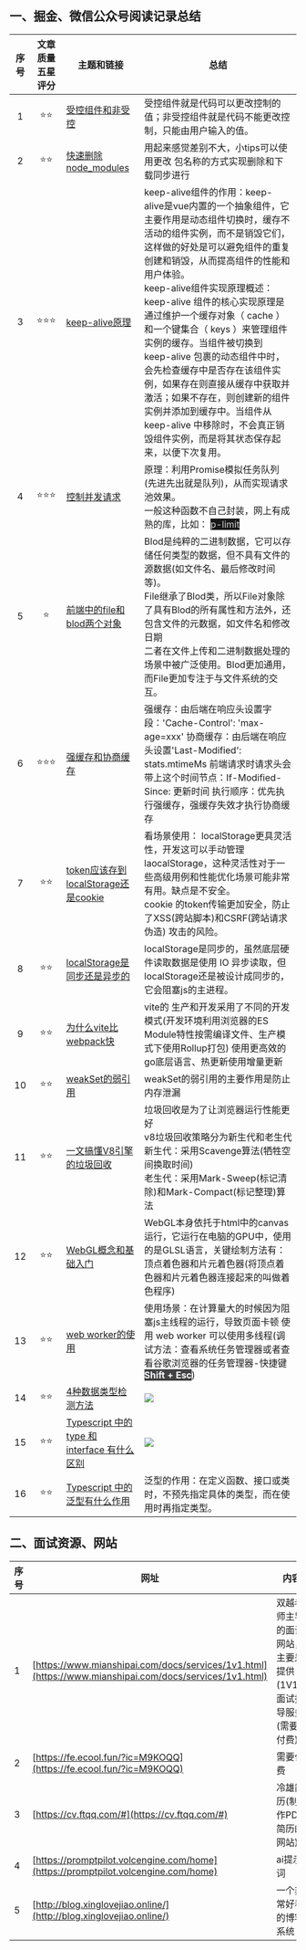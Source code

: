 ## 一、掘金、微信公众号阅读记录总结

| 序号 | 文章质量五星评分 | 主题和链接 | 总结 |
| :---: | :---: | --- | --- |
| 1 | ⭐⭐ | [受控组件和非受控](https://juejin.cn/post/7363121890791227426) | 受控组件就是代码可以更改控制的值；非受控组件就是代码不能更改控制，只能由用户输入的值。 |
| 2 | ⭐⭐ | [快速删除node_modules](https://juejin.cn/post/7477926585087606820 ) | 用起来感觉差别不大，小tips可以使用更改 包名称的方式实现删除和下载同步进行 |
| 3 | ⭐⭐⭐ | [keep-alive原理](https://juejin.cn/post/7402891257196806156) | keep-alive组件的作用：keep-alive是vue内置的一个抽象组件，它主要作用是动态组件切换时，缓存不活动的组件实例，而不是销毁它们，这样做的好处是可以避免组件的重复创建和销毁，从而提高组件的性能和用户体验。<br/>keep-alive组件实现原理概述：keep-alive 组件的核心实现原理是通过维护一个缓存对象（ cache ）和一个键集合（ keys ）来管理组件实例的缓存。当组件被切换到 keep-alive 包裹的动态组件中时，会先检查缓存中是否存在该组件实例，如果存在则直接从缓存中获取并激活；如果不存在，则创建新的组件实例并添加到缓存中。当组件从 keep-alive 中移除时，不会真正销毁组件实例，而是将其状态保存起来，以便下次复用。 |
| 4 | ⭐⭐⭐ | [控制并发请求](https://juejin.cn/post/7356534347509645375) | 原理：利用Promise模拟任务队列(先进先出就是队列)，从而实现请求池效果。<br/>一般这种函数不自己封装，网上有成熟的库，比如： <font style="color:rgba(255, 255, 255, 0.8);background-color:rgb(24, 24, 24);">p-limit</font> |
| 5 | ⭐ | [前端中的file和blod两个对象](https://juejin.cn/post/7413921824066551842#heading-1) | Blod是纯粹的二进制数据，它可以存储任何类型的数据，但不具有文件的源数据(如文件名、最后修改时间等)。<br/>File继承了Blod类，所以File对象除了具有Blod的所有属性和方法外，还包含文件的元数据，如文件名和修改日期<br/>二者在文件上传和二进制数据处理的场景中被广泛使用。Blod更加通用，而File更加专注于与文件系统的交互。 |
| 6 | ⭐⭐⭐ | [强缓存和协商缓存](https://juejin.cn/post/7352075703859183667) | 强缓存：由后端在响应头设置字段：'Cache-Control': 'max-age=xxx'    协商缓存：由后端在响应头设置'Last-Modified': stats.mtimeMs   前端请求时请求头会带上这个时间节点：If-Modified-Since: 更新时间   执行顺序：优先执行强缓存，强缓存失效才执行协商缓存 |
| 7 | ⭐⭐ | [token应该存到localStorage还是cookie](about:blank) | 看场景使用：   localStorage更具灵活性，开发这可以手动管理 laocalStorage，这种灵活性对于一些高级用例和性能优化场景可能非常有用。缺点是不安全。<br/>cookie 的token传输更加安全，防止了XSS(跨站脚本)和CSRF(跨站请求伪造) 攻击的风险。    |
| 8 | ⭐⭐ | [localStorage是同步还是异步的](https://juejin.cn/post/7359405716090011659) | localStorage是同步的，虽然底层硬件读取数据是使用 IO 异步读取，但localStorage还是被设计成同步的，它会阻塞js的主进程。 |
| 9 | ⭐⭐ | [为什么vite比webpack快](https://juejin.cn/collection/6845243905420558350) | vite的 生产和开发采用了不同的开发模式(开发环境利用浏览器的ES Module特性按需编译文件、生产模式下使用Rollup打包)   使用更高效的go底层语言、热更新使用增量更新 |
| 10 | ⭐⭐ | [weakSet的弱引用](https://juejin.cn/post/7294470739964182566?searchId=2025062009410903E72CB07602FF3A3ED0) | weakSet的弱引用的主要作用是防止内存泄漏 |
| 11 | ⭐⭐ | [一文搞懂V8引擎的垃圾回收](https://juejin.cn/post/6844904016325902344) | 垃圾回收是为了让浏览器运行性能更好<br/>v8垃圾回收策略分为新生代和老生代   新生代：采用<font style="background-color:rgba(255, 255, 255, 0.08);">Scavenge算法(牺牲空间换取时间)</font><br/>老生代：采用Mark-Sweep(标记清除)和Mark-Compact(标记整理)算法 |
| 12 | ⭐⭐ | [WebGL概念和基础入门](https://juejin.cn/post/6994940475459731463) | WebGL本身依托于html中的canvas运行，它运行在电脑的GPU中，使用的是GLSL语言，关键绘制方法有：顶点着色器和片元着色器(将顶点着色器和片元着色器连接起来的叫做着色程序) |
| 13 | ⭐⭐ | [web worker的使用](https://juejin.cn/post/7117774868187185188) | 使用场景：在计算量大的时候因为阻塞js主线程的运行，导致页面卡顿   使用 web worker 可以使用多线程(调试方法：查看系统任务管理器或者查看谷歌浏览器的任务管理器-快捷键 **<font style="color:rgb(248, 250, 255);background-color:rgb(66, 66, 66);">Shift + Esc</font>**) |
| 14 | ⭐⭐ | [4种数据类型检测方法](https://juejin.cn/post/7033283459929866270) | ![](https://cdn.nlark.com/yuque/0/2025/png/2488285/1750814720321-b55d7b7c-c551-44aa-80f3-4670d4c7fb92.png) |
| 15 | ⭐⭐ | [Typescript 中的 type 和 interface 有什么区别](https://juejin.cn/post/7416902555187265587) | ![](https://cdn.nlark.com/yuque/0/2025/png/2488285/1751079339980-1adb90e3-2a31-4c15-93ab-fa6f2c1589f5.png) |
| 16 | ⭐⭐ | [Typescript 中的泛型有什么作用](https://juejin.cn/post/7417032157737453582) | 泛型的作用：在定义函数、接口或类时，不预先指定具体的类型，而在使用时再指定类型。 |

## 二、面试资源、网站

| 序号 | 网址 | 内容 |
| --- | --- | --- |
| 1 | [https://www.mianshipai.com/docs/services/1v1.html](https://www.mianshipai.com/docs/services/1v1.html) | 双越老师主导的面试网站，主要是提供(1V1）面试指导服务(需要付费) |
| 2 | [https://fe.ecool.fun/?ic=M9KOQQ](https://fe.ecool.fun/?ic=M9KOQQ) |  需要付费 |
| 3 | [https://cv.ftqq.com/#](https://cv.ftqq.com/#) | 冷雄简历(制作PDF简历的网站) |
| 4 | [https://promptpilot.volcengine.com/home](https://promptpilot.volcengine.com/home) | ai提示词 |
| 5 | [http://blog.xinglovejiao.online/](http://blog.xinglovejiao.online/) | 一个非常好看的博客系统 |
